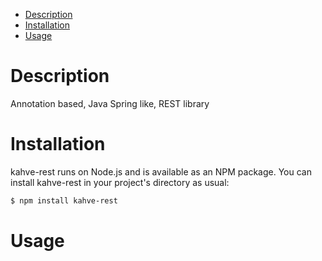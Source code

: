 - [Description](#description)
- [Installation](#installation)
- [Usage](#usage)

# Description

Annotation based, Java Spring like, REST library


# Installation

kahve-rest runs on Node.js and is available as an NPM package. You can install kahve-rest
in your project's directory as usual:

```bash
$ npm install kahve-rest
```

# Usage
